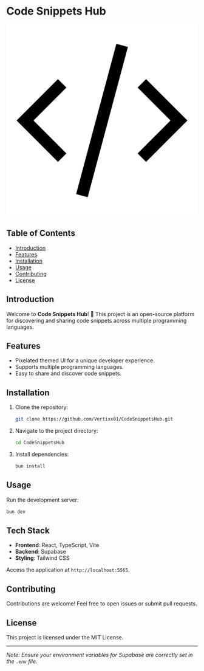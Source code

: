 # Code Snippets Hub

![Project Logo](./public/favicon.svg)

## Table of Contents
- [Introduction](#introduction)
- [Features](#features)
- [Installation](#installation)
- [Usage](#usage)
- [Contributing](#contributing)
- [License](#license)

## Introduction

Welcome to **Code Snippets Hub**! 🎉 This project is an open-source platform for discovering and sharing code snippets across multiple programming languages.

## Features

- Pixelated themed UI for a unique developer experience.
- Supports multiple programming languages.
- Easy to share and discover code snippets.

## Installation

1. Clone the repository:
   ```bash
   git clone https://github.com/Vertixx01/CodeSnippetsHub.git
   ```
2. Navigate to the project directory:
   ```bash
   cd CodeSnippetsHub
   ```
3. Install dependencies:
   ```bash
   bun install
   ```

## Usage

Run the development server:
```bash
bun dev
```

## Tech Stack

- **Frontend**: React, TypeScript, Vite
- **Backend**: Supabase
- **Styling**: Tailwind CSS

Access the application at `http://localhost:5565`.

## Contributing

Contributions are welcome! Feel free to open issues or submit pull requests.

## License

This project is licensed under the MIT License.

---

*Note: Ensure your environment variables for Supabase are correctly set in the `.env` file.*